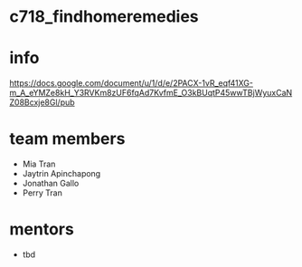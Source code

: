 # c718_findhomeremedies

# info
https://docs.google.com/document/u/1/d/e/2PACX-1vR_eqf41XG-m_A_eYMZe8kH_Y3RVKm8zUF6fqAd7KvfmE_O3kBUqtP45wwTBjWyuxCaNZ08Bcxje8Gl/pub

# team members
- Mia Tran
- Jaytrin Apinchapong
- Jonathan Gallo
- Perry Tran

# mentors
- tbd
